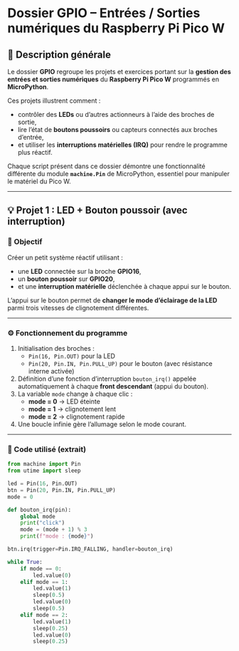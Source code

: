 # Dossier GPIO – Entrées / Sorties numériques du Raspberry Pi Pico W

## 🧩 Description générale
Le dossier **GPIO** regroupe les projets et exercices portant sur la **gestion des entrées et sorties numériques** du **Raspberry Pi Pico W** programmés en **MicroPython**.

Ces projets illustrent comment :
- contrôler des **LEDs** ou d’autres actionneurs à l’aide des broches de sortie,  
- lire l’état de **boutons poussoirs** ou capteurs connectés aux broches d’entrée,  
- et utiliser les **interruptions matérielles (IRQ)** pour rendre le programme plus réactif.

Chaque script présent dans ce dossier démontre une fonctionnalité différente du module **`machine.Pin`** de MicroPython, essentiel pour manipuler le matériel du Pico W.

---

## 💡 Projet 1 : LED + Bouton poussoir (avec interruption)

### 🎯 Objectif
Créer un petit système réactif utilisant :
- une **LED** connectée sur la broche **GPIO16**,  
- un **bouton poussoir** sur **GPIO20**,  
- et une **interruption matérielle** déclenchée à chaque appui sur le bouton.

L’appui sur le bouton permet de **changer le mode d’éclairage de la LED** parmi trois vitesses de clignotement différentes.

---

### ⚙️ Fonctionnement du programme
1. Initialisation des broches :
   - `Pin(16, Pin.OUT)` pour la LED  
   - `Pin(20, Pin.IN, Pin.PULL_UP)` pour le bouton (avec résistance interne activée)
2. Définition d’une fonction d’interruption `bouton_irq()` appelée automatiquement à chaque **front descendant** (appui du bouton).  
3. La variable `mode` change à chaque clic :
   - **mode = 0** → LED éteinte  
   - **mode = 1** → clignotement lent  
   - **mode = 2** → clignotement rapide
4. Une boucle infinie gère l’allumage selon le mode courant.

---

### 📜 Code utilisé (extrait)
```python
from machine import Pin
from utime import sleep

led = Pin(16, Pin.OUT)
btn = Pin(20, Pin.IN, Pin.PULL_UP)
mode = 0

def bouton_irq(pin):
    global mode
    print("click")
    mode = (mode + 1) % 3
    print(f"mode : {mode}")

btn.irq(trigger=Pin.IRQ_FALLING, handler=bouton_irq)

while True:
    if mode == 0:
        led.value(0)
    elif mode == 1:
        led.value(1)
        sleep(0.5)
        led.value(0)
        sleep(0.5)
    elif mode == 2:
        led.value(1)
        sleep(0.25)
        led.value(0)
        sleep(0.25)
